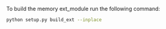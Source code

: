 
To build the memory ext_module run the following command:

```bash
python setup.py build_ext --inplace
```

